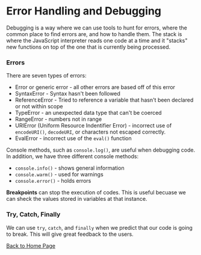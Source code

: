 # Error Handling and Debugging

Debugging is a way where we can use tools to hunt for errors, where the common place to find errors are, and how to handle them. The stack is where the JavaScript interpreter reads one code at a time and it "stacks" new functions on top of the one that is currently being processed.

### Errors

There are seven types of errors:
- Error or generic error - all other errors are based off of this error
- SyntaxError - Syntax hasn't been followed
- ReferenceError - Tried to reference a variable that hasn't been declared or not within scope
- TypeError - an unexpected data type that can't be coerced
- RangeError - numbers not in range
- URIError (Uniform Resource Indentifier Error) - incorrect use of `encodeURI()`, `decodeURI`, or characters not escaped correctly.
- EvalError - incorrect use of the `eval()` function

Console methods, such as `console.log()`, are useful when debugging code. In addition, we have three different console methods:

- `console.info()` - shows general information
- `console.warm()` - used for warnings
- `console.error()` - holds errors

**Breakpoints** can stop the execution of codes. This is useful becuase we can sheck the values stored in variables at that instance. 

### Try, Catch, Finally

We can use `try`, `catch`, and `finally` when we predict that our code is going to break. This will give great feedback to the users. 

[Back to Home Page](https://kmangub.github.io/reading-notes-master/)